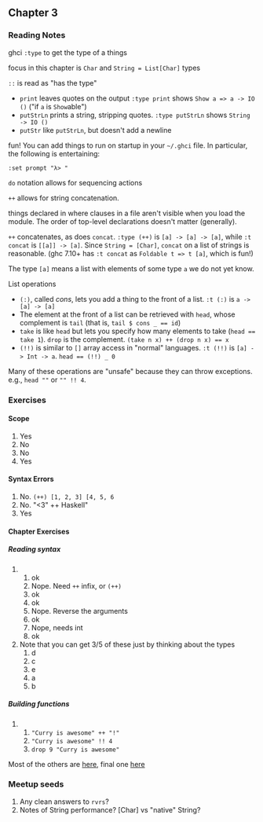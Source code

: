 ## Chapter 3

### Reading Notes

ghci `:type` to get the type of a things

focus in this chapter is `Char` and `String = List[Char]` types

`::` is read as "has the type"

* `print` leaves quotes on the output
    `:type print` shows `Show a => a -> IO ()` ("if `a` is `Show`able")
* `putStrLn` prints a string, stripping quotes.
    `:type putStrLn` shows `String -> IO ()`
* `putStr` like `putStrLn`, but doesn't add a newline

fun! You can add things to run on startup in your `~/.ghci` file.
In particular, the following is entertaining:

    :set prompt "λ> "

`do` notation allows for sequencing actions

`++` allows for string concatenation.

things declared in where clauses in a file aren't visible when you load the module.
The order of top-level declarations doesn't matter (generally).

`++` concatenates, as does `concat`. `:type (++)` is `[a] -> [a] -> [a]`, while
`:t concat` is `[[a]] -> [a]`. Since `String = [Char]`, `concat` on a list of strings
is reasonable. (ghc 7.10+ has `:t concat` as `Foldable t => t [a]`, which is fun!)

The type `[a]` means a list with elements of some type `a` we do not yet know.

List operations
* `(:)`, called _cons_, lets you add a thing to the front of a list. `:t (:)` is
    `a -> [a] -> [a]`
* The element at the front of a list can be retrieved with `head`, whose complement
    is `tail` (that is, `tail $ cons _ == id`)
* `take` is like `head` but lets you specify how many elements to take (`head == take 1`).
    `drop` is the complement. `(take n x) ++ (drop n x) == x`
* `(!!)` is similar to `[]` array access in "normal" languages. `:t (!!)` is
    `[a] -> Int -> a`. `head == (!!) _ 0`

Many of these operations are "unsafe" because they can throw exceptions. e.g.,
`head ""` or `"" !! 4`.

### Exercises

#### Scope

1. Yes
2. No
3. No
4. Yes

#### Syntax Errors

1. No. `(++) [1, 2, 3] [4, 5, 6`
2. No. "<3" ++  Haskell"
3. Yes

#### Chapter Exercises

##### Reading syntax

1.
    1. ok
    2. Nope. Need `++` infix, or `(++)`
    3. ok
    4. ok
    5. Nope. Reverse the arguments
    6. ok
    7. Nope, needs int
    8. ok
2. Note that you can get 3/5 of these just by thinking about the types
    1. d
    2. c
    3. e
    4. a
    5. b

##### Building functions

1.
    1. `"Curry is awesome" ++ "!"`
    2. `"Curry is awesome" !! 4`
    3. `drop 9 "Curry is awesome"`

Most of the others are [here](ChapterExercises.hs), final one [here](Reverse.hs)

### Meetup seeds

1. Any clean answers to `rvrs`?
2. Notes of String performance? [Char] vs "native" String?
